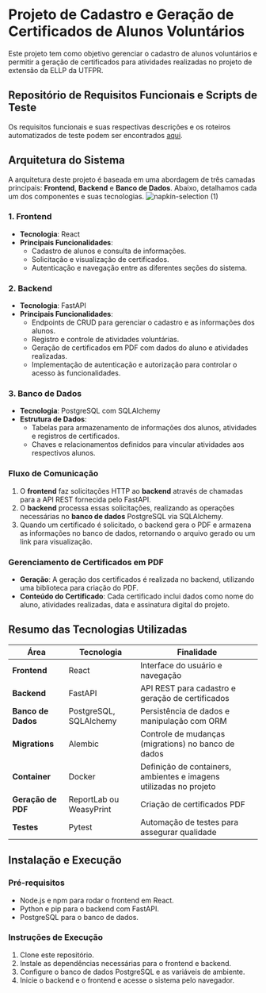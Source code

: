 
# Projeto de Cadastro e Geração de Certificados de Alunos Voluntários

Este projeto tem como objetivo gerenciar o cadastro de alunos voluntários e permitir a geração de certificados para atividades realizadas no projeto de extensão da ELLP da UTFPR. 

## Repositório de Requisitos Funcionais e Scripts de Teste

Os requisitos funcionais e suas respectivas descrições e os roteiros automatizados de teste podem ser encontrados [aqui](https://docs.google.com/document/d/1iE47Ov9iKo7-fqfxT6soyRNzELpT3FdiURancwWl-MQ/edit?usp=sharing).

## Arquitetura do Sistema

A arquitetura deste projeto é baseada em uma abordagem de três camadas principais: **Frontend**, **Backend** e **Banco de Dados**. Abaixo, detalhamos cada um dos componentes e suas tecnologias.
![napkin-selection (1)](https://github.com/user-attachments/assets/268d2ae9-9e28-4a63-b6ce-76ee2ea57aae)

### 1. Frontend
- **Tecnologia**: React
- **Principais Funcionalidades**:
  - Cadastro de alunos e consulta de informações.
  - Solicitação e visualização de certificados.
  - Autenticação e navegação entre as diferentes seções do sistema.

### 2. Backend
- **Tecnologia**: FastAPI
- **Principais Funcionalidades**:
  - Endpoints de CRUD para gerenciar o cadastro e as informações dos alunos.
  - Registro e controle de atividades voluntárias.
  - Geração de certificados em PDF com dados do aluno e atividades realizadas.
  - Implementação de autenticação e autorização para controlar o acesso às funcionalidades.

### 3. Banco de Dados
- **Tecnologia**: PostgreSQL com SQLAlchemy
- **Estrutura de Dados**:
  - Tabelas para armazenamento de informações dos alunos, atividades e registros de certificados.
  - Chaves e relacionamentos definidos para vincular atividades aos respectivos alunos.

### Fluxo de Comunicação

1. O **frontend** faz solicitações HTTP ao **backend** através de chamadas para a API REST fornecida pelo FastAPI.
2. O **backend** processa essas solicitações, realizando as operações necessárias no **banco de dados** PostgreSQL via SQLAlchemy.
3. Quando um certificado é solicitado, o backend gera o PDF e armazena as informações no banco de dados, retornando o arquivo gerado ou um link para visualização.

### Gerenciamento de Certificados em PDF

- **Geração**: A geração dos certificados é realizada no backend, utilizando uma biblioteca para criação do PDF.
- **Conteúdo do Certificado**: Cada certificado inclui dados como nome do aluno, atividades realizadas, data e assinatura digital do projeto.

## Resumo das Tecnologias Utilizadas

| Área                | Tecnologia           | Finalidade                                   |
|---------------------|----------------------|----------------------------------------------|
| **Frontend**        | React                | Interface do usuário e navegação             |
| **Backend**         | FastAPI              | API REST para cadastro e geração de certificados |
| **Banco de Dados**  | PostgreSQL, SQLAlchemy | Persistência de dados e manipulação com ORM |
| **Migrations**  | Alembic | Controle de mudanças (migrations) no banco de dados  |
| **Container**  | Docker | Definição de containers, ambientes e imagens utilizadas no projeto  |
| **Geração de PDF**  | ReportLab ou WeasyPrint | Criação de certificados PDF                 |
| **Testes**          | Pytest      | Automação de testes para assegurar qualidade |

## Instalação e Execução

### Pré-requisitos
- Node.js e npm para rodar o frontend em React.
- Python e pip para o backend com FastAPI.
- PostgreSQL para o banco de dados.

### Instruções de Execução
1. Clone este repositório.
2. Instale as dependências necessárias para o frontend e backend.
3. Configure o banco de dados PostgreSQL e as variáveis de ambiente.
4. Inicie o backend e o frontend e acesse o sistema pelo navegador.

